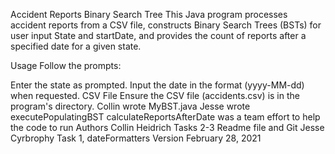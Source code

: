 Accident Reports Binary Search Tree
This Java program processes accident reports from a CSV file, constructs Binary Search Trees (BSTs) for user input State and startDate, and provides the count of reports after a specified date for a given state.

Usage
Follow the prompts:

Enter the state as prompted.
Input the date in the format (yyyy-MM-dd) when requested.
CSV File
Ensure the CSV file (accidents.csv) is in the program's directory.
Collin wrote MyBST.java
Jesse wrote executePopulatingBST
calculateReportsAfterDate was a team effort to help the code 
to run
Authors
Collin Heidrich Tasks 2-3 Readme file and Git
Jesse Cyrbrophy Task 1, dateFormatters
Version
February 28, 2021
